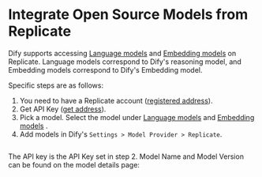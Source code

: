 # Integrate Open Source Models from Replicate

Dify supports accessing [Language models](https://replicate.com/collections/language-models) and [Embedding models](https://replicate.com/collections/embedding-models) on Replicate. Language models correspond to Dify's reasoning model, and Embedding models correspond to Dify's Embedding model.

Specific steps are as follows:

1. You need to have a Replicate account ([registered address](https://replicate.com/signin?next=/docs)).
2. Get API Key ([get address](https://replicate.com/signin?next=/docs)).
3. Pick a model. Select the model under [Language models](https://replicate.com/collections/language-models) and [Embedding models](https://replicate.com/collections/embedding-models) .
4. Add models in Dify's `Settings > Model Provider > Replicate`.

<figure><img src="https://assets-docs.dify.ai/img/en/models-integration/6cd6a9e4ae99fdbb87ff96a98a8b36b3.webp" alt=""><figcaption></figcaption></figure>

The API key is the API Key set in step 2. Model Name and Model Version can be found on the model details page:

<figure><img src="https://assets-docs.dify.ai/img/en/models-integration/301090201162d1eba3554ae36b39a355.webp" alt=""><figcaption></figcaption></figure>
